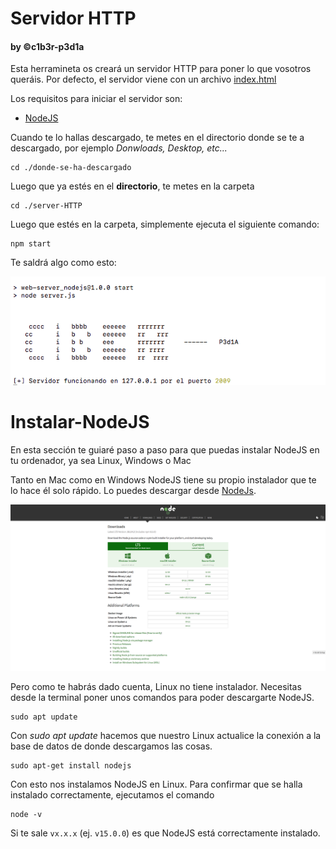 # Servidor HTTP
#### by  &copy;c1b3r-p3d1a

Esta herramineta os creará un servidor HTTP para poner lo que vosotros queráis.
Por defecto, el servidor viene con un archivo <a href="https://github.com/c1b3r-p3d1a/server-HTTP/blob/main/index.html" target=”_blank”>index.html</a>

Los requisitos para iniciar el servidor son:
  - [NodeJS](#Instalar-NodeJS)

Cuando te lo hallas descargado, te metes en el directorio donde se te a descargado, por ejemplo _Donwloads, Desktop, etc..._

```
cd ./donde-se-ha-descargado
```
Luego que ya estés en el **directorio**, te metes en la carpeta

```
cd ./server-HTTP
```

Luego que estés en la carpeta, simplemente ejecuta el siguiente comando:

```
npm start
```

Te saldrá algo como esto:

<img src="https://github.com/c1b3r-p3d1a/server-HTTP/blob/main/img/Npm%20start.png" />

# Instalar-NodeJS

En esta sección te guiaré paso a paso para que puedas instalar NodeJS en tu ordenador, ya sea Linux, Windows o Mac

Tanto en Mac como en Windows NodeJS tiene su propio instalador que te lo hace él solo rápido.
Lo puedes descargar desde [NodeJs](https://nodejs.org/es/download/).

<img src="https://github.com/c1b3r-p3d1a/server-HTTP/blob/main/img/Web%20NodeJS.png" />

Pero como te habrás dado cuenta, Linux no tiene instalador. Necesitas desde la terminal poner unos comandos para poder descargarte NodeJS.

```
sudo apt update
```

Con _sudo apt update_ hacemos que nuestro Linux actualice la conexión a la base de datos de donde descargamos las cosas.

```
sudo apt-get install nodejs
```

Con esto nos instalamos NodeJS en Linux. Para confirmar que se halla instalado correctamente, ejecutamos el comando
```
node -v
```

Si te sale `vx.x.x` (ej. `v15.0.0`) es que NodeJS está correctamente instalado.
